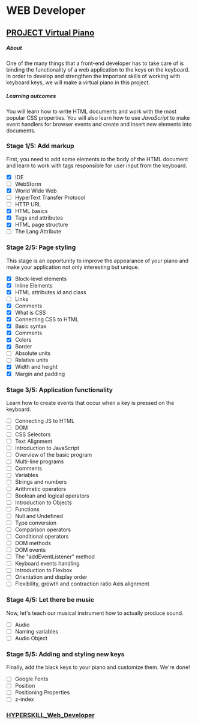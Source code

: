 # WEB Developer

## [PROJECT Virtual Piano](https://github.com/kakanew/HYPERSKILL_Web_Developer/tree/master/PROJECT_Virtual_Piano)

##### About

One of the many things that a front-end developer has to take care of is binding the functionality of a web application to the keys on the keyboard. In order to develop and strengthen the important skills of working with keyboard keys, we will make a virtual piano in this project.

##### Learning outcomes

You will learn how to write HTML documents and work with the most popular CSS properties. You will also learn how to use *JavaScript* to make event handlers for browser events and create and insert new elements into documents.

### Stage 1/5: Add markup 

First, you need to add some elements to the body of the HTML document and learn to work with tags responsible for user input from the keyboard.

- [x] IDE
- [ ] WebStorm
- [x] World Wide Web
- [ ] HyperText Transfer Protocol
- [ ] HTTP URL
- [x] HTML basics
- [x] Tags and attributes
- [x] HTML page structure
- [ ] The Lang Attribute

### Stage 2/5: Page styling 

This stage is an opportunity to improve the appearance of your piano and make your application not only interesting but unique.

- [x] Block-level elements
- [x] Inline Elements
- [x] HTML attributes id and class
- [ ] Links
- [x] Comments
- [x] What is CSS
- [x] Connecting CSS to HTML
- [x] Basic syntax
- [x] Comments
- [x] Colors
- [x] Border
- [ ] Absolute units
- [ ] Relative units
- [x] Width and height
- [x] Margin and padding

### Stage 3/5: Application functionality

Learn how to create events that occur when a key is pressed on the keyboard.

- [ ] Connecting JS to HTML
- [ ] DOM
- [ ] CSS Selectors
- [ ] Text Alignment
- [ ] Introduction to JavaScript
- [ ] Overview of the basic program
- [ ] Multi-line programs
- [ ] Comments
- [ ] Variables
- [ ] Strings and numbers
- [ ] Arithmetic operators
- [ ] Boolean and logical operators
- [ ] Introduction to Objects
- [ ] Functions
- [ ] Null and Undefined
- [ ] Type conversion
- [ ] Comparison operators
- [ ] Conditional operators
- [ ] DOM methods
- [ ] DOM events
- [ ] The "addEventListener" method
- [ ] Keyboard events handling
- [ ] Introduction to Flexbox
- [ ] Orientation and display order
- [ ] Flexibility, growth and contraction ratio
  Axis alignment

### Stage 4/5: Let there be music 

Now, let's teach our musical instrument how to actually produce sound.

- [ ] Audio
- [ ] Naming variables
- [ ] Audio Object

### Stage 5/5: Adding and styling new keys

Finally, add the black keys to your piano and customize them. We're done!

- [ ] Google Fonts
- [ ] Position
- [ ] Positioning Properties
- [ ] z-index

### [HYPERSKILL_Web_Developer](https://github.com/kakanew/HYPERSKILL_Web_Developer)